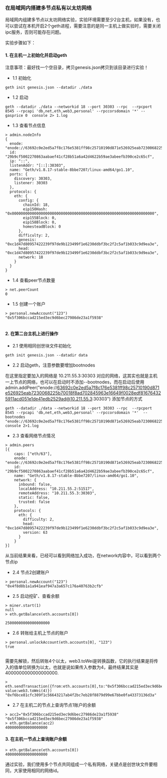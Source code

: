 ### 在局域网内搭建多节点私有以太坊网络


局域网内组建多节点以太坊网络实验，实验环境需要至少2台主机，如果没有，也可以尝试在本机开启2个geth进程，需要注意的是同一主机上做实验时，需要关闭ipc服务，否则可能存在问题。

实验步骤如下：

#### 1. 在主机一上初始化并启动geth 

注意事项：最好找一个空目录，拷贝genesis.json拷贝到该目录进行实验！



- 1.1 初始化


```
geth init genesis.json --datadir ./data
```

- 1.2 启动


```
geth --datadir ./data --networkid 18 --port 30303 --rpc  --rpcport 8545 --rpcapi 'db,net,eth,web3,personal' --rpccorsdomain '*' --gasprice 0  console 2> 1.log
```

- 1.3 查看节点信息


```
> admin.nodeInfo
{
  enode: "enode://63692c0e2ed5a7f8c176e5381ff98c25710190d871e526925eab7230068225b70018f8ad702845963e16649f0028edf816764325911acd051e1de41edb2529ad@[::]:30303",
  id: "29b9cf5002270863aabaef41cf28b51a6a42d4622b59ae3abeefb390ce2c65cf",
  ip: "::",
  listenAddr: "[::]:30303",
  name: "Geth/v1.8.17-stable-8bbe7207/linux-amd64/go1.10",
  ports: {
    discovery: 30303,
    listener: 30303
  },
  protocols: {
    eth: {
      config: {
        chainId: 18,
        eip150Hash: "0x0000000000000000000000000000000000000000000000000000000000000000",
        eip155Block: 0,
        eip158Block: 0,
        homesteadBlock: 0
      },
      difficulty: 2,
      genesis: "0xc1d47d80957422239f97de9b123499f1e6230ddbf3bc2f2c5af1b033c9d9ea3e",
      head: "0xc1d47d80957422239f97de9b123499f1e6230ddbf3bc2f2c5af1b033c9d9ea3e",
      network: 18
    }
  }
}

```

- 1.4 查看peer节点数量


```
> net.peerCount
0

```

- 1.5 创建一个账户


```
> personal.newAccount("123")
"0x5f306bccad215ed3ec9d6bec27986de23a1f5938"


```

#### 2. 在第二台主机上进行操作 

- 2.1 使用相同创世块文件初始化


```
geth init genesis.json --datadir data
```


- 2.2 启动geth，注意参数要增加bootnodes

在这里指定要加入的网络是 10.211.55.3:30303 对应的网络，这其实也就是主机一上节点的网络，也可以在启动时不添加--bootnodes，而在启动后使用 admin.addPeer("enode://63692c0e2ed5a7f8c176e5381ff98c25710190d871e526925eab7230068225b70018f8ad702845963e16649f0028edf816764325911acd051e1de41edb2529ad@10.211.55.3:30303") 添加节点的方式

```
geth --datadir ./data --networkid 18 --port 30303 --rpc  --rpcport 8545 --rpcapi 'db,net,eth,web3,personal' --rpccorsdomain '*'  --bootnodes "enode://63692c0e2ed5a7f8c176e5381ff98c25710190d871e526925eab7230068225b70018f8ad702845963e16649f0028edf816764325911acd051e1de41edb2529ad@10.211.55.3:30303" console 2>1.log
```


- 2.3  查看网络节点情况


```
> admin.peers
[{
    caps: ["eth/63"],
    enode: "enode://63692c0e2ed5a7f8c176e5381ff98c25710190d871e526925eab7230068225b70018f8ad702845963e16649f0028edf816764325911acd051e1de41edb2529ad@10.211.55.3:30303",
    id: "29b9cf5002270863aabaef41cf28b51a6a42d4622b59ae3abeefb390ce2c65cf",
    name: "Geth/v1.8.17-stable-8bbe7207/linux-amd64/go1.10",
    network: {
      inbound: false,
      localAddress: "10.211.55.2:51517",
      remoteAddress: "10.211.55.3:30303",
      static: false,
      trusted: false
    },
    protocols: {
      eth: {
        difficulty: 2,
        head: "0xc1d47d80957422239f97de9b123499f1e6230ddbf3bc2f2c5af1b033c9d9ea3e",
        version: 63
      }
    }
}]
```

从当前结果来看，已经可以看到网络加入成功，在network内容中，可以看到两个节点ip

- 2.4 节点2创建账户


```
> personal.newAccount("123")
"0x4f8d8b1a1a941eaf947a3a657c176a40763b2cfb"
```

- 2.5 启动挖矿、查看余额


```
> miner.start(1)
null
> eth.getBalance(eth.accounts[0])

25000000000000000000
```

- 2.6 转账给主机上节点的账户 


```
> personal.unlockAccount(eth.accounts[0], "123")
true


```

需要先解锁，然后转账4个以太，web3.toWei是转换函数，它的执行结果是将传入的值单位转换为以太，也就是说如果传入参数为4，最终结果其实是4000000000000000000.

```
> eth.sendTransaction({from:eth.accounts[0],to:"0x5f306bccad215ed3ec9d6bec27986de23a1f5938", value:web3.toWei(4)})
"0xf6bce81cfc309f1c56643217ab4f2bc7eb28f8879d99e67bbe0fa43373136d3a"
```

- 2.7 在主机二的节点上查询节点1账户的余额

```
> acc2="0x5f306bccad215ed3ec9d6bec27986de23a1f5938"
"0x5f306bccad215ed3ec9d6bec27986de23a1f5938"
> eth.getBalance(acc2)
4000000000000000000
```


#### 3. 在主机一节点上查询账户余额


```
> eth.getBalance(eth.accounts[0])
4000000000000000000
```

通过实验，我们使用多个节点共同组成一个私有网络，关键点是创世块文件要相同，大家使用相同的网络id。
